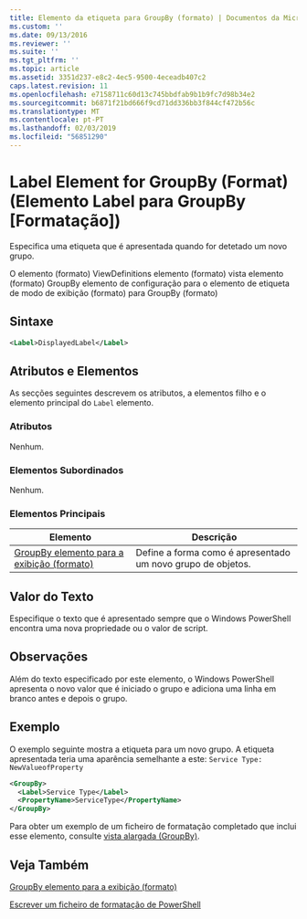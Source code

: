 ```yaml
---
title: Elemento da etiqueta para GroupBy (formato) | Documentos da Microsoft
ms.custom: ''
ms.date: 09/13/2016
ms.reviewer: ''
ms.suite: ''
ms.tgt_pltfrm: ''
ms.topic: article
ms.assetid: 3351d237-e8c2-4ec5-9500-4eceadb407c2
caps.latest.revision: 11
ms.openlocfilehash: e7158711c60d13c745bbdfab9b1b9fc7d98b34e2
ms.sourcegitcommit: b6871f21bd666f9cd71dd336bb3f844cf472b56c
ms.translationtype: MT
ms.contentlocale: pt-PT
ms.lasthandoff: 02/03/2019
ms.locfileid: "56851290"
---
```

# <a name="label-element-for-groupby-format"></a>Label Element for GroupBy (Format) (Elemento Label para GroupBy [Formatação])

Especifica uma etiqueta que é apresentada quando for detetado um novo grupo.

O elemento (formato) ViewDefinitions elemento (formato) vista elemento (formato) GroupBy elemento de configuração para o elemento de etiqueta de modo de exibição (formato) para GroupBy (formato)

## <a name="syntax"></a>Sintaxe

```xml
<Label>DisplayedLabel</Label>
```

## <a name="attributes-and-elements"></a>Atributos e Elementos

As secções seguintes descrevem os atributos, a elementos filho e o elemento principal do `Label` elemento.

### <a name="attributes"></a>Atributos

Nenhum.

### <a name="child-elements"></a>Elementos Subordinados

Nenhum.

### <a name="parent-elements"></a>Elementos Principais

|Elemento|Descrição|
|-------------|-----------------|
|[GroupBy elemento para a exibição (formato)](./groupby-element-for-view-format.md)|Define a forma como é apresentado um novo grupo de objetos.|

## <a name="text-value"></a>Valor do Texto

Especifique o texto que é apresentado sempre que o Windows PowerShell encontra uma nova propriedade ou o valor de script.

## <a name="remarks"></a>Observações

Além do texto especificado por este elemento, o Windows PowerShell apresenta o novo valor que é iniciado o grupo e adiciona uma linha em branco antes e depois o grupo.

## <a name="example"></a>Exemplo

O exemplo seguinte mostra a etiqueta para um novo grupo. A etiqueta apresentada teria uma aparência semelhante a este: `Service Type: NewValueofProperty`

```xml
<GroupBy>
  <Label>Service Type</Label>
  <PropertyName>ServiceType</PropertyName>
</GroupBy>

```

Para obter um exemplo de um ficheiro de formatação completado que inclui esse elemento, consulte [vista alargada (GroupBy)](./wide-view-groupby.md).

## <a name="see-also"></a>Veja Também

[GroupBy elemento para a exibição (formato)](./groupby-element-for-view-format.md)

[Escrever um ficheiro de formatação de PowerShell](./writing-a-powershell-formatting-file.md)
